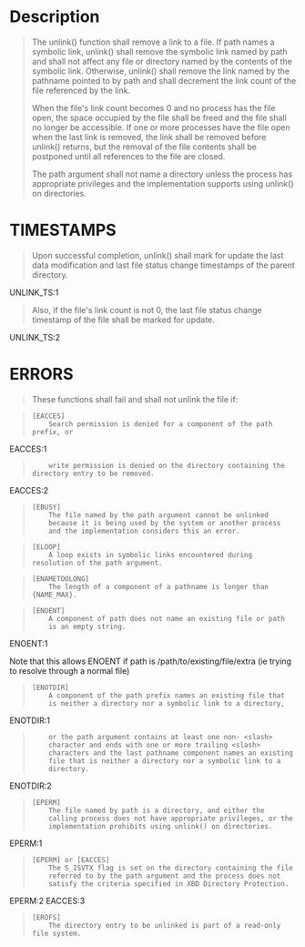 # Description

> The unlink() function shall remove a link to a file.
> If path names a symbolic link, unlink() shall remove the symbolic link named by path
> and shall not affect any file or directory named by the contents of the symbolic link.
> Otherwise, unlink() shall remove the link named by the pathname pointed to by path
> and shall decrement the link count of the file referenced by the link.
>
> When the file's link count becomes 0 and no process has the file open,
> the space occupied by the file shall be freed and the file shall no longer be accessible.
> If one or more processes have the file open when the last link is removed,
> the link shall be removed before unlink() returns,
> but the removal of the file contents shall be postponed until all references to the file are closed.
>
> The path argument shall not name a directory
> unless the process has appropriate privileges
> and the implementation supports using unlink() on directories.

# TIMESTAMPS

> Upon successful completion, unlink() shall mark for update the last
> data modification and last file status change timestamps of the
> parent directory.

UNLINK_TS:1

> Also, if the file's link count is not 0, the last file status change
> timestamp of the file shall be marked for update.

UNLINK_TS:2

# ERRORS

>   These functions shall fail and shall not unlink the file if:

>     [EACCES]
>         Search permission is denied for a component of the path prefix, or 

EACCES:1

>         write permission is denied on the directory containing the directory entry to be removed.

EACCES:2

>     [EBUSY]
>         The file named by the path argument cannot be unlinked
>         because it is being used by the system or another process
>         and the implementation considers this an error.

>     [ELOOP]
>         A loop exists in symbolic links encountered during resolution of the path argument.

>     [ENAMETOOLONG]
>         The length of a component of a pathname is longer than {NAME_MAX}.

>     [ENOENT]
>         A component of path does not name an existing file or path
>         is an empty string.

ENOENT:1

Note that this allows ENOENT if path is /path/to/existing/file/extra (ie trying to resolve through a normal file)


>     [ENOTDIR]
>         A component of the path prefix names an existing file that
>         is neither a directory nor a symbolic link to a directory,

ENOTDIR:1

>         or the path argument contains at least one non- <slash>
>         character and ends with one or more trailing <slash>
>         characters and the last pathname component names an existing
>         file that is neither a directory nor a symbolic link to a
>         directory.

ENOTDIR:2

>
>     [EPERM] 
>         The file named by path is a directory, and either the
>         calling process does not have appropriate privileges, or the
>         implementation prohibits using unlink() on directories.

EPERM:1

>     [EPERM] or [EACCES]
>         The S_ISVTX flag is set on the directory containing the file
>         referred to by the path argument and the process does not
>         satisfy the criteria specified in XBD Directory Protection.

EPERM:2
EACCES:3

>     [EROFS]
>         The directory entry to be unlinked is part of a read-only file system.

